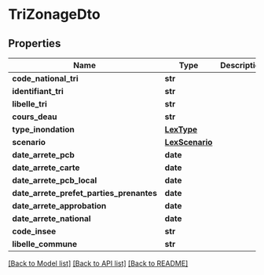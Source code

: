 # TriZonageDto

## Properties
Name | Type | Description | Notes
------------ | ------------- | ------------- | -------------
**code_national_tri** | **str** |  | [optional] 
**identifiant_tri** | **str** |  | [optional] 
**libelle_tri** | **str** |  | [optional] 
**cours_deau** | **str** |  | [optional] 
**type_inondation** | [**LexType**](LexType.md) |  | [optional] 
**scenario** | [**LexScenario**](LexScenario.md) |  | [optional] 
**date_arrete_pcb** | **date** |  | [optional] 
**date_arrete_carte** | **date** |  | [optional] 
**date_arrete_pcb_local** | **date** |  | [optional] 
**date_arrete_prefet_parties_prenantes** | **date** |  | [optional] 
**date_arrete_approbation** | **date** |  | [optional] 
**date_arrete_national** | **date** |  | [optional] 
**code_insee** | **str** |  | [optional] 
**libelle_commune** | **str** |  | [optional] 

[[Back to Model list]](../README.md#documentation-for-models) [[Back to API list]](../README.md#documentation-for-api-endpoints) [[Back to README]](../README.md)

